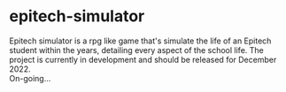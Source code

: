 # epitech-simulator
Epitech simulator is a rpg like game that's simulate the life of an Epitech student within the years, detailing every aspect of the school life. The project is currently in development and should be released for December 2022.</br>
On-going...
